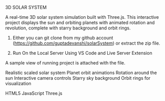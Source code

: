 3D SOLAR SYSTEM

A real-time 3D solar system simulation built with Three.js. This interactive project displays the sun and orbiting planets with animated rotation and revolution, complete with starry background and orbit rings.

<!-- How To Run the project -->
1. Either you can git clone from my github account (https://github.com/guptadevanshi/solarSystem) or extract the zip file.

2. Run On the Local Server
Using VS Code and Live Server Extension

<!-- Preview -->
A sample view of running project is attached with the file.

<!-- Features -->
Realistic scaled solar system
Planet orbit animations
Rotation around the sun
Interactive camera controls
Starry sky background
Orbit rings for visualization

<!-- Tech Stack -->
HTML5
JavaScript
Three.js